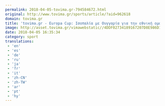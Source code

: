 ```yaml
---
permalink: 2018-04-05-tovima.gr-794584672.html
original: http://www.tovima.gr/sports/article/?aid=962618
domain: tovima.gr
title: 'tovima.gr - Europa Cup: Ισοπαλία με Ουγγαρία για την εθνική ομάδα πόλο ανδρών'
image: http://asset.tovima.gr/vimawebstatic//4DDF02734189167207D8E986D1E1CA1B.jpg
date: 2018-04-05 16:35:34
category: sport
translations: 
 - 'en'
 - 'es'
 - 'de'
 - 'ru'
 - 'ja'
 - 'fr'
 - 'it'
 - 'zh-CN'
 - 'zh-TW'
 - 'ar'
 - 'pt'
 - 'hy'
---
```


